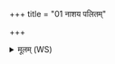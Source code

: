 +++
title = "01 नाशय पलितम्"

+++
<details><summary>मूलम् (WS)</summary>

नाशय पलितं शीर्ष्णो यः कृष्णास्तन्व आभरः ।  
तमोषधे त्वं वर्धय केशं कृष्णतरं कृधि ॥ १ ॥
</details>